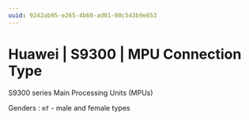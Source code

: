 ```yaml
---
uuid: 9242ab95-e265-4b60-ad01-00c543b9e653
---
```

# Huawei | S9300 | MPU Connection Type

S9300 series Main Processing Units (MPUs)

Genders
: `mf` - male and female types
